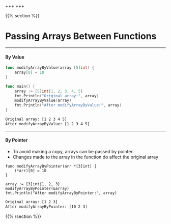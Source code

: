 +++
+++

{{% section %}}

# Passing Arrays Between Functions

---
#### By Value

```go
func modifyArrayByValue(array [5]int) {
	array[0] = 10
}

func main() {
	array := [5]int{1, 2, 3, 4, 5}
    fmt.Println("Original array:", array)
	modifyArrayByValue(array)
	fmt.Println("After modifyArrayByValue:", array)
}
```

```txt
Original array: [1 2 3 4 5]
After modifyArrayByValue: [1 2 3 4 5]
```

---
#### By Pointer

- To avoid making a copy, arrays can be passed by pointer.
- Changes made to the array in the function do affect the original array

```go{6}
func modifyArrayByPointer(arr *[3]int) {
    (*arr)[0] = 10
}

array := [3]int{1, 2, 3}
modifyArrayByPointer(&array)
fmt.Println("After modifyArrayByPointer:", array)
```

```txt
Original array: [1 2 3]
After modifyArrayByPointer: [10 2 3]
```

{{% /section %}}